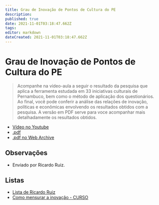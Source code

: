 ```yaml
---
title: Grau de Inovação de Pontos de Cultura do PE
description: 
published: true
date: 2021-11-01T03:18:47.662Z
tags: 
editor: markdown
dateCreated: 2021-11-01T03:18:47.662Z
---
```


# Grau de Inovação de Pontos de Cultura do PE

> Acompanhe na vídeo-aula a seguir o resultado da pesquisa que aplica a ferramenta estudada em 33 iniciativas culturais de Pernambuco, bem como o método de aplicação dos questionários. Ao final, você pode conferir a análise das relações de inovação, políticas e econômicas envolvendo os resultados obtidos com a pesquisa. A versão em PDF serve para voce acompanhar mais detalhadamente os resultados obtidos.

 - [Vídeo no Youtube](https://www.youtube.com/watch?v=COhIs4JFfdI)
 - [.pdf](https://github.com/fonte-wiki/prototipando/raw/master/contribuicoes/ricardo-ruiz/como-mensurar-a-inovacao/estudo-de-caso.pdf)
 - [.pdf no Web Archive](https://ia601501.us.archive.org/20/items/estudo-de-caso/estudo-de-caso.pdf)
 

## Observações

- Enviado por Ricardo Ruiz.

## Listas

- [Lista de Ricardo Ruiz](/listas/ricardo-ruiz)
- [Como mensurar a inovação - CURSO](/recursos/como-mensurar-a-inovacao-curso)